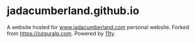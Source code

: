 # jadacumberland.github.io

A website hosted for www.jadacumberland.com personal website. Forked from https://ozguralp.com. Powered
by [11ty](https://11ty.dev).
